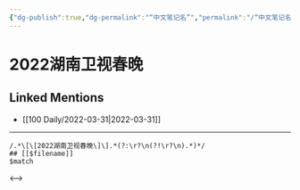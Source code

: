 ```yaml
---
{"dg-publish":true,"dg-permalink":"“中文笔记名”","permalink":"/“中文笔记名”/"}
---
```


# 2022湖南卫视春晚

## Linked Mentions
- [[100 Daily/2022-03-31\|2022-03-31]]


---

```expander
/.*\[\[2022湖南卫视春晚\]\].*(?:\r?\n(?!\r?\n).*)*/
## [[$filename]]
$match
```

<-->
